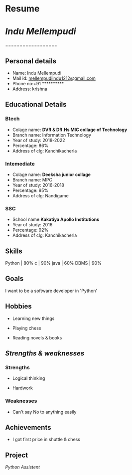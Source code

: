# Resume

# *Indu Mellempudi*
==================

## Personal details
 
 - Name: Indu Mellempudi<br>
 - Mail id: mellempudiindu1212@gmail.com<br>
 - Phone no:+91 **********<br>
 - Address: krishna<br>
 
## Educational Details
  
  ### Btech 
  
   - Colage name: __DVR & DR.Hs MIC collage of Technology__<br>
   - Branch name: Information Technology<br>
   - Year of study: 2018-2022<br>
   - Percentage: 86%<br>
   - Address of clg: Kanchikacherla<br>

  ### Intemediate
  
   - Colage name: __Deeksha junior collage__ <br>
   - Branch name: MPC<br>
   - Year of study: 2016-2018<br>
   - Percentage: 95%<br>
   - Address of clg: Nandigame<br>

  ### SSC

   - School name:__Kakatiya Apollo Institutions__<br>
   - Year of study: 2016<br>
   - Percentage: 92%<br>
   - Address of clg: Kanchikacherla<br>

## Skills

 Python  |  80%
 c       |  90%
 java    |  60%
 DBMS    |  90%

## Goals

I want to be a software developer in 'Python'

## Hobbies 

 - Learning new  things

 - Playing chess

 - Reading novels & books

## *Strengths & weaknesses*

 ### Strengths

 - Logical thinking
 
 - Hardwork

 ### Weaknesses

  - Can't say No to anything easily
 
## Achievements
 
  - I got first price in shuttle & chess

## Project
 
 *Python Assistent*
 



